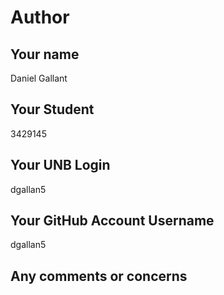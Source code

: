 # Author

## Your name

Daniel Gallant

## Your Student #

3429145

## Your UNB Login

dgallan5

## Your GitHub Account Username

dgallan5

## Any comments or concerns
